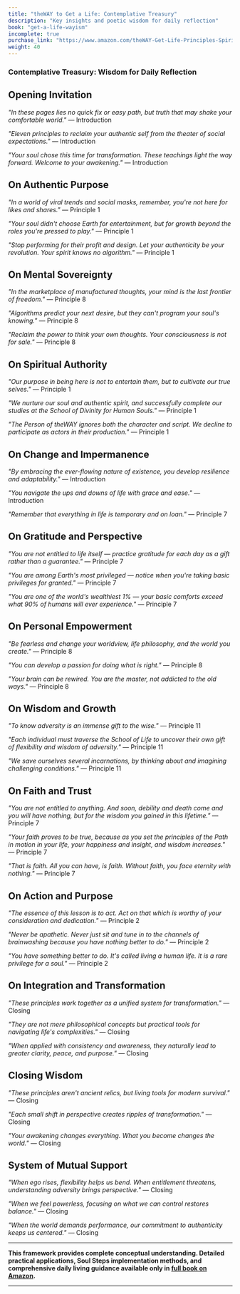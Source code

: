 ```yaml
---
title: "theWAY to Get a Life: Contemplative Treasury"
description: "Key insights and poetic wisdom for daily reflection"
book: "get-a-life-wayism"
incomplete: true
purchase_link: "https://www.amazon.com/theWAY-Get-Life-Principles-Spirit-ebook/dp/B0DR9YWPCC/"
weight: 40
---
```


### Contemplative Treasury: Wisdom for Daily Reflection


## Opening Invitation

*"In these pages lies no quick fix or easy path, but truth that may shake your comfortable world."* — Introduction

*"Eleven principles to reclaim your authentic self from the theater of social expectations."* — Introduction

*"Your soul chose this time for transformation. These teachings light the way forward. Welcome to your awakening."* — Introduction

## On Authentic Purpose

*"In a world of viral trends and social masks, remember, you're not here for likes and shares."* — Principle 1

*"Your soul didn't choose Earth for entertainment, but for growth beyond the roles you're pressed to play."* — Principle 1

*"Stop performing for their profit and design. Let your authenticity be your revolution. Your spirit knows no algorithm."* — Principle 1

## On Mental Sovereignty

*"In the marketplace of manufactured thoughts, your mind is the last frontier of freedom."* — Principle 8

*"Algorithms predict your next desire, but they can't program your soul's knowing."* — Principle 8

*"Reclaim the power to think your own thoughts. Your consciousness is not for sale."* — Principle 8

## On Spiritual Authority

*"Our purpose in being here is not to entertain them, but to cultivate our true selves."* — Principle 1

*"We nurture our soul and authentic spirit, and successfully complete our studies at the School of Divinity for Human Souls."* — Principle 1

*"The Person of theWAY ignores both the character and script. We decline to participate as actors in their production."* — Principle 1

## On Change and Impermanence

*"By embracing the ever-flowing nature of existence, you develop resilience and adaptability."* — Introduction

*"You navigate the ups and downs of life with grace and ease."* — Introduction

*"Remember that everything in life is temporary and on loan."* — Principle 7

## On Gratitude and Perspective

*"You are not entitled to life itself — practice gratitude for each day as a gift rather than a guarantee."* — Principle 7

*"You are among Earth's most privileged — notice when you're taking basic privileges for granted."* — Principle 7

*"You are one of the world's wealthiest 1% — your basic comforts exceed what 90% of humans will ever experience."* — Principle 7

## On Personal Empowerment

*"Be fearless and change your worldview, life philosophy, and the world you create."* — Principle 8

*"You can develop a passion for doing what is right."* — Principle 8

*"Your brain can be rewired. You are the master, not addicted to the old ways."* — Principle 8

## On Wisdom and Growth

*"To know adversity is an immense gift to the wise."* — Principle 11

*"Each individual must traverse the School of Life to uncover their own gift of flexibility and wisdom of adversity."* — Principle 11

*"We save ourselves several incarnations, by thinking about and imagining challenging conditions."* — Principle 11

## On Faith and Trust

*"You are not entitled to anything. And soon, debility and death come and you will have nothing, but for the wisdom you gained in this lifetime."* — Principle 7

*"Your faith proves to be true, because as you set the principles of the Path in motion in your life, your happiness and insight, and wisdom increases."* — Principle 7

*"That is faith. All you can have, is faith. Without faith, you face eternity with nothing."* — Principle 7

## On Action and Purpose

*"The essence of this lesson is to act. Act on that which is worthy of your consideration and dedication."* — Principle 2

*"Never be apathetic. Never just sit and tune in to the channels of brainwashing because you have nothing better to do."* — Principle 2

*"You have something better to do. It's called living a human life. It is a rare privilege for a soul."* — Principle 2

## On Integration and Transformation

*"These principles work together as a unified system for transformation."* — Closing

*"They are not mere philosophical concepts but practical tools for navigating life's complexities."* — Closing

*"When applied with consistency and awareness, they naturally lead to greater clarity, peace, and purpose."* — Closing

## Closing Wisdom

*"These principles aren't ancient relics, but living tools for modern survival."* — Closing

*"Each small shift in perspective creates ripples of transformation."* — Closing

*"Your awakening changes everything. What you become changes the world."* — Closing

## System of Mutual Support

*"When ego rises, flexibility helps us bend. When entitlement threatens, understanding adversity brings perspective."* — Closing

*"When we feel powerless, focusing on what we can control restores balance."* — Closing

*"When the world demands performance, our commitment to authenticity keeps us centered."* — Closing


---

**This framework provides complete conceptual understanding. Detailed practical applications, Soul Steps implementation methods, and comprehensive daily living guidance available only in [full book on Amazon](https://www.amazon.com/theWAY-Get-Life-Principles-Spirit-ebook/dp/B0DR9YWPCC/).**

---

